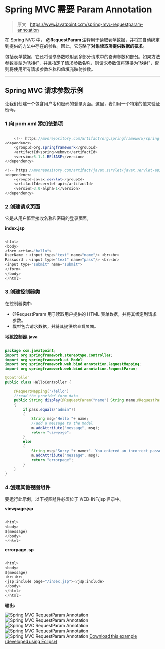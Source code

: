 # Spring MVC 需要 Param Annotation

> 原文：<https://www.javatpoint.com/spring-mvc-requestparam-annotation>

在 Spring MVC 中， **@RequestParam** 注释用于读取表单数据，并将其自动绑定到提供的方法中存在的参数。因此，它忽略了**对象读取所提供数据的要求。**

包括表单数据，它还将请求参数映射到多部分请求中的查询参数和部分。如果方法参数类型为“映射”，并且指定了请求参数名称，则请求参数值将转换为“映射”，否则将使用所有请求参数名称和值填充映射参数。

* * *

## Spring MVC 请求参数示例

让我们创建一个包含用户名和密码的登录页面。这里，我们用一个特定的值来验证密码。

### 1.向 pom.xml 添加依赖项

```java

    <!-- https://mvnrepository.com/artifact/org.springframework/spring-webmvc -->
<dependency>
    <groupId>org.springframework</groupId>
    <artifactId>spring-webmvc</artifactId>
    <version>5.1.1.RELEASE</version>
</dependency>

<!-- https://mvnrepository.com/artifact/javax.servlet/javax.servlet-api -->
<dependency>  
    <groupId>javax.servlet</groupId>  
    <artifactId>servlet-api</artifactId>  
    <version>3.0-alpha-1</version>  
</dependency>

```

### 2.创建请求页面

它是从用户那里接收名称和密码的登录页面。

**index.jsp**

```java

<html>
<body>
<form action="hello">
UserName : <input type="text" name="name"/> <br><br> 
Password : <input type="text" name="pass"/> <br><br> 
<input type="submit" name="submit">
</form>
</body>
</html>

```

### 3.创建控制器类

在控制器类中:

*   @RequestParam 用于读取用户提供的 HTML 表单数据，并将其绑定到请求参数。
*   模型包含请求数据，并将其提供给查看页面。

**地狱控制器. java**

```java

package com.javatpoint;
import org.springframework.stereotype.Controller;
import org.springframework.ui.Model;
import org.springframework.web.bind.annotation.RequestMapping;
import org.springframework.web.bind.annotation.RequestParam;

@Controller
public class HelloController {

	@RequestMapping("/hello")
	//read the provided form data
	public String display(@RequestParam("name") String name,@RequestParam("pass") String pass,Model m)
	{
		if(pass.equals("admin"))
		{
			String msg="Hello "+ name;
			//add a message to the model
			m.addAttribute("message", msg);
			return "viewpage";
		}
		else
		{
			String msg="Sorry "+ name+". You entered an incorrect password";
			m.addAttribute("message", msg);
			return "errorpage";
		}	
	}
}

```

### 4.创建其他视图组件

要运行此示例，以下视图组件必须位于 WEB-INF/jsp 目录中。

**viewpage.jsp**

```java

<html>
<body>
${message}
</body>
</html>

```

**errorpage.jsp**

```java

<html>
<body>
${message}
<br><br>
<jsp:include page="/index.jsp"></jsp:include>
</body>
</html>
</html>

```

**输出:**

![Spring MVC RequestParam Annotation](../img/f8d1e006cb696dc0daa7526c37318e68.png)
![Spring MVC RequestParam Annotation](../img/a6be3ce19e3a1d83cead491e2ea59e45.png)
![Spring MVC RequestParam Annotation](../img/04d77baf1d9e4369f42cdafe6b9b6ae5.png)
![Spring MVC RequestParam Annotation](../img/1adc0580b885978ed862df237ad0a8f7.png)
![Spring MVC RequestParam Annotation](../img/0506f79a3eaa116d3122cf0be405d539.png)
[Download this example (developed using Eclipse)](https://static.javatpoint.com/sppages/download/SpringMVCRequestParam.zip)